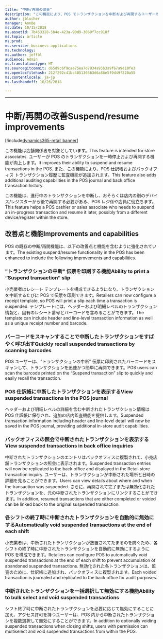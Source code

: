 ```yaml
---
title: "中断/再開の改善"
description: "この機能により、POS でトランザクションを中断および再開するユーザーの機能が向上し、POS 仕訳帳およびバックオフィス トランザクション履歴に監査機能が追加されます。"
author: jblucher
manager: AnnBe
ms.date: 10/15/2018
ms.assetid: 7b453328-5b4e-423a-90d9-3069f7cc918f
ms.topic: article
ms.prod: 
ms.service: business-applications
ms.technology: 
ms.author: jeffbl
audience: Admin
ms.translationtype: HT
ms.sourcegitcommit: d65d9c6f9cae75ea7d7934a95b3a9f67a9e10fe3
ms.openlocfilehash: 212f292c41bc405136663d6a86e5f9d49f320a55
ms.contentlocale: ja-jp
ms.lasthandoff: 10/26/2018

---
```

---

# <a name="suspendresume-improvements"></a><span data-ttu-id="5da70-103">中断/再開の改善</span><span class="sxs-lookup"><span data-stu-id="5da70-103">Suspend/resume improvements</span></span>

[!include[dynamics365-retail banner](../includes/dynamics365-retail.md)]

<span data-ttu-id="5da70-104">この機能は店舗関係者を対象としています。</span><span class="sxs-lookup"><span data-stu-id="5da70-104">This feature is intended for store associates.</span></span> <span data-ttu-id="5da70-105">ユーザーが POS のトランザクションを一時停止および再開する機能が向上します。</span><span class="sxs-lookup"><span data-stu-id="5da70-105">It improves their ability to suspend and resume transactions in the POS.</span></span> <span data-ttu-id="5da70-106">また、この機能により、POS 仕訳帳およびバックオフィス トランザクション履歴に監査機能が追加されます。</span><span class="sxs-lookup"><span data-stu-id="5da70-106">This feature also adds additional auditing capabilities in the POS journal and back office transaction history.</span></span>

<span data-ttu-id="5da70-107">この機能は、進行中のトランザクションを中断し、おそらくは店内の別のデバイス/レジスターから後で再開する必要がある、POS レジ係や店員に役立ちます。</span><span class="sxs-lookup"><span data-stu-id="5da70-107">This feature helps a POS cashier or sales associate who needs to suspend an in-progress transaction and resume it later, possibly from a different device/register within the store.</span></span>

## <a name="improvements-and-capabilities"></a><span data-ttu-id="5da70-108">改善点と機能</span><span class="sxs-lookup"><span data-stu-id="5da70-108">Improvements and capabilities</span></span>
<span data-ttu-id="5da70-109">POS の既存の中断/再開機能は、以下の改善点と機能を含むように強化されています。</span><span class="sxs-lookup"><span data-stu-id="5da70-109">The existing suspend/resume functionality in the POS has been enhanced to include the following improvements and capabilities.</span></span>

### <a name="ability-to-print-a-suspend-transaction-slip"></a><span data-ttu-id="5da70-110">"トランザクションの中断" 伝票を印刷する機能</span><span class="sxs-lookup"><span data-stu-id="5da70-110">Ability to print a “Suspend transaction” slip</span></span>
<span data-ttu-id="5da70-111">小売業者はレシート テンプレートを構成できるようになり、トランザクションを中断するたびに POS で伝票を印刷できます。</span><span class="sxs-lookup"><span data-stu-id="5da70-111">Retailers can now configure a receipt template, so POS will print a slip each time a transaction is suspended.</span></span> <span data-ttu-id="5da70-112">テンプレートには、ヘッダーおよび明細レベルのトランザクション情報と、固有のレシート番号とバーコードを含めることができます。</span><span class="sxs-lookup"><span data-stu-id="5da70-112">The template can include header and line-level transaction information as well as a unique receipt number and barcode.</span></span>

### <a name="quickly-recall-suspended-transactions-by-scanning-barcodes"></a><span data-ttu-id="5da70-113">バーコードをスキャンすることで中断したトランザクションをすばやく呼び出す</span><span class="sxs-lookup"><span data-stu-id="5da70-113">Quickly recall suspended transactions by scanning barcodes</span></span>
<span data-ttu-id="5da70-114">POS ユーザーは、"トランザクションの中断" 伝票に印刷されたバーコードをスキャンして、トランザクションを迅速かつ簡単に再開できます。</span><span class="sxs-lookup"><span data-stu-id="5da70-114">POS users can scan the barcode printed on the “Suspend transaction” slip to quickly and easily recall the transaction.</span></span>

### <a name="view-suspended-transactions-in-the-pos-journal"></a><span data-ttu-id="5da70-115">POS 仕訳帳に中断したトランザクションを表示する</span><span class="sxs-lookup"><span data-stu-id="5da70-115">View suspended transactions in the POS journal</span></span>
<span data-ttu-id="5da70-116">ヘッダーおよび明細レベルの詳細を含む中断されたトランザクション情報は POS 仕訳帳に保存され、追加の店内監査機能を提供します。</span><span class="sxs-lookup"><span data-stu-id="5da70-116">Suspended transaction information including header and line-level detail will now be saved in the POS journal, providing additional in-store audit capabilities.</span></span>  

### <a name="view-suspended-transactions-in-back-office-inquiries"></a><span data-ttu-id="5da70-117">バックオフィスの照会で中断されたトランザクションを表示する</span><span class="sxs-lookup"><span data-stu-id="5da70-117">View suspended transactions in back office inquiries</span></span>
<span data-ttu-id="5da70-118">中断されたトランザクションのエントリはバックオフィスに複製されて、小売店舗トランザクションの照会に表示されます。</span><span class="sxs-lookup"><span data-stu-id="5da70-118">Suspended transaction entries will now be replicated to the back office and displayed in the Retail store transaction inquiry.</span></span> <span data-ttu-id="5da70-119">ユーザーは、トランザクションが中断された場所と日時の詳細を見ることができます。</span><span class="sxs-lookup"><span data-stu-id="5da70-119">Users can view details about where and when the transaction was suspended.</span></span> <span data-ttu-id="5da70-120">さらに、再開されて完了または無効化されたトランザクションを、元の中断されたトランザクションにリンクすることができます。</span><span class="sxs-lookup"><span data-stu-id="5da70-120">In addition, resumed transactions that are either completed or voided can be linked back to the original suspended transaction.</span></span>

### <a name="automatically-void-suspended-transactions-at-the-end-of-each-shift"></a><span data-ttu-id="5da70-121">各シフトの終了時に中断されたトランザクションを自動的に無効にする</span><span class="sxs-lookup"><span data-stu-id="5da70-121">Automatically void suspended transactions at the end of each shift</span></span>
<span data-ttu-id="5da70-122">小売業者は、中断されたトランザクションが放置されてたまるのを防ぐため、各シフトの終了時に中断されたトランザクションを自動的に無効にするように POS を構成できます。</span><span class="sxs-lookup"><span data-stu-id="5da70-122">Retailers can configure POS to automatically void suspended transactions at the end of each shift to prevent accumulation of abandoned suspended transactions.</span></span> <span data-ttu-id="5da70-123">無効化された各トランザクションは、監査のために、仕訳帳に追加され、バックオフィスに複製されます。</span><span class="sxs-lookup"><span data-stu-id="5da70-123">Each voided transaction is journaled and replicated to the back office for audit purposes.</span></span>

### <a name="ability-to-bulk-select-and-void-suspended-transactions"></a><span data-ttu-id="5da70-124">中断されたトランザクションを一括選択して無効にする機能</span><span class="sxs-lookup"><span data-stu-id="5da70-124">Ability to bulk select and void suspended transactions</span></span>
<span data-ttu-id="5da70-125">シフト終了時に中断されたトランザクションを必要に応じて無効にすることに加え、アクセス許可を持つユーザーは、POS 内から中断されたトランザクションを複数選択して無効にすることができます。</span><span class="sxs-lookup"><span data-stu-id="5da70-125">In addition to optionally voiding suspended transactions when closing shifts, users with permission can multiselect and void suspended transactions from within the POS.</span></span> 



